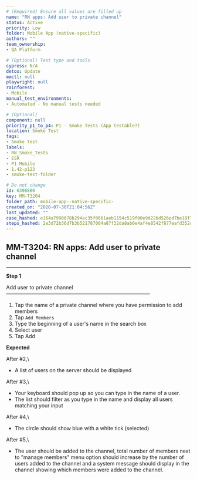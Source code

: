 ```yaml
---
# (Required) Ensure all values are filled up
name: "RN apps: Add user to private channel"
status: Active
priority: Low
folder: Mobile App (native-specific)
authors: ""
team_ownership: 
- QA Platform

# (Optional) Test type and tools
cypress: N/A
detox: Update
mmctl: null
playwright: null
rainforest: 
- Mobile
manual_test_environments: 
- Automated - No manual tests needed

# (Optional)
component: null
priority_p1_to_p4: P1 - Smoke Tests (App testable?)
location: Smoke Test
tags: 
- Smoke test
labels: 
- RN_Smoke_Tests
- ESR
- P1-Mobile
- 1.42-p123
- smoke-test-folder

# Do not change
id: 6396880
key: MM-T3204
folder_path: mobile-app--native-specific-
created_on: "2020-07-30T21:04:56Z"
last_updated: ""
case_hashed: e164a7990678b294ac35f0661aeb1154c519f00e9d226d526ed7be18f7b2f0d0628611b18c9e24f9b255daa0d36916b5
steps_hashed: 2e3d72b36d7b3b521787004a87f32da8ab0e4af4e8542f877eafd352dfcedb7601c0f4e9f6aae842ca78a75e1dfb8a64
---
```


## MM-T3204: RN apps: Add user to private channel

---

**Step 1**

Add user to private channel\
————————————————————————————

1. Tap the name of a private channel where you have permission to add members
2. Tap `Add Members`
3. Type the beginning of a user's name in the search box
4. Select user
5. Tap Add

**Expected**

After #2,\\

- A list of users on the server should be displayed

After #3,\\

- Your keyboard should pop up so you can type in the name of a user.
- The list should filter as you type in the name and display all users matching your input

After #4,\\

- The circle should show blue with a white tick (selected)

After #5,\\

- The user should be added to the channel, total number of members next to "manage members" menu option should increase by the number of users added to the channel and a system message should display in the channel showing which members were added to the channel.
